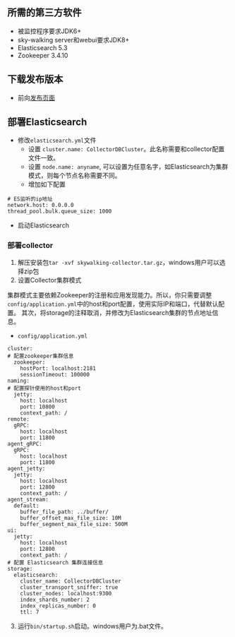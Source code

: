 ## 所需的第三方软件
- 被监控程序要求JDK6+
- sky-walking server和webui要求JDK8+
- Elasticsearch 5.3
- Zookeeper 3.4.10

## 下载发布版本
- 前向[发布页面](https://github.com/OpenSkywalking/skywalking/releases)

## 部署Elasticsearch
- 修改`elasticsearch.yml`文件
  - 设置 `cluster.name: CollectorDBCluster`。此名称需要和collector配置文件一致。
  - 设置 `node.name: anyname`, 可以设置为任意名字，如Elasticsearch为集群模式，则每个节点名称需要不同。
  - 增加如下配置

```
# ES监听的ip地址
network.host: 0.0.0.0
thread_pool.bulk.queue_size: 1000
```

- 启动Elasticsearch

### 部署collector
1. 解压安装包`tar -xvf skywalking-collector.tar.gz`，windows用户可以选择zip包
2. 设置Collector集群模式

集群模式主要依赖Zookeeper的注册和应用发现能力。所以，你只需要调整 `config/application.yml`中的host和port配置，使用实际IP和端口，代替默认配置。
其次，将storage的注释取消，并修改为Elasticsearch集群的节点地址信息。


- `config/application.yml`
```
cluster:
# 配置zookeeper集群信息
  zookeeper:
    hostPort: localhost:2181
    sessionTimeout: 100000
naming:
# 配置探针使用的host和port
  jetty:
    host: localhost
    port: 10800
    context_path: /
remote:
  gRPC:
    host: localhost
    port: 11800
agent_gRPC:
  gRPC:
    host: localhost
    port: 11800
agent_jetty:
  jetty:
    host: localhost
    port: 12800
    context_path: /
agent_stream:
  default:
    buffer_file_path: ../buffer/
    buffer_offset_max_file_size: 10M
    buffer_segment_max_file_size: 500M
ui:
  jetty:
    host: localhost
    port: 12800
    context_path: /
# 配置 Elasticsearch 集群连接信息
storage:
  elasticsearch:
    cluster_name: CollectorDBCluster
    cluster_transport_sniffer: true
    cluster_nodes: localhost:9300
    index_shards_number: 2
    index_replicas_number: 0
    ttl: 7
```


3. 运行`bin/startup.sh`启动。windows用户为.bat文件。
